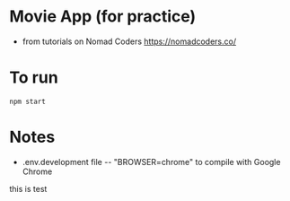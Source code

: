 # Movie App (for practice)

- from tutorials on Nomad Coders
https://nomadcoders.co/

# To run
```npm start```

# Notes
- .env.development file 
-- "BROWSER=chrome" to compile with Google Chrome


this is test